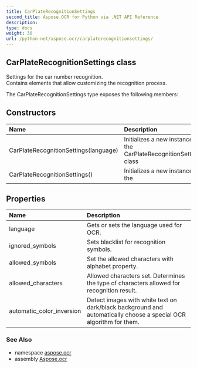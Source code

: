 ```yaml
---
title: CarPlateRecognitionSettings
second_title: Aspose.OCR for Python via .NET API Reference
description: 
type: docs
weight: 30
url: /python-net/aspose.ocr/carplaterecognitionsettings/
---
```


## CarPlateRecognitionSettings class

Settings for the car number recognition.<br/>            Contains elements that allow customizing the recognition process.

The CarPlateRecognitionSettings type exposes the following members:
## Constructors
| Name | Description |
| :- | :- |
|CarPlateRecognitionSettings(language)|Initializes a new instance of the CarPlateRecognitionSettings class|
|CarPlateRecognitionSettings()|Initializes a new instance of the|
## Properties
| Name | Description |
| :- | :- |
|language|Gets or sets the language used for OCR.|
|ignored_symbols|Sets blacklist for recognition symbols.|
|allowed_symbols|Set the allowed characters with alphabet property.|
|allowed_characters|Allowed characters set. Determines the type of characters allowed for recognition result.|
|automatic_color_inversion|Detect images with white text on dark/black background and automatically choose a special OCR algorithm for them.|

### See Also

* namespace [aspose.ocr](/ocr/python-net/aspose.ocr/)
* assembly [Aspose.ocr](/ocr/python-net/)

